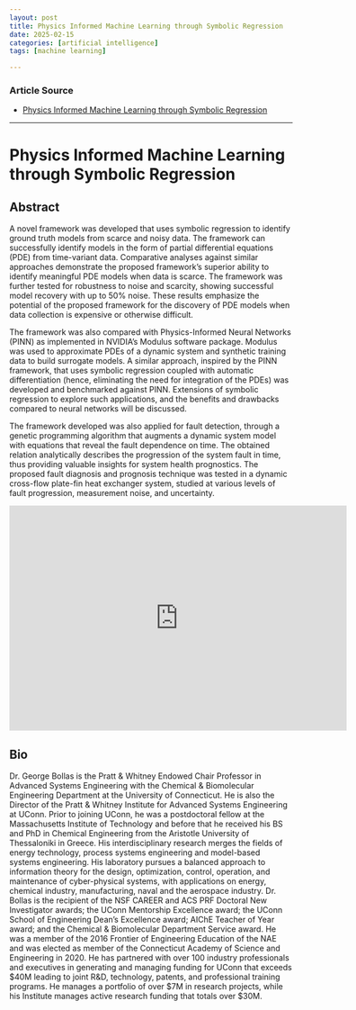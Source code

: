 ```yaml
---
layout: post
title: Physics Informed Machine Learning through Symbolic Regression
date: 2025-02-15
categories: [artificial intelligence]
tags: [machine learning]

---
```


### Article Source


* [Physics Informed Machine Learning through Symbolic Regression](https://www.youtube.com/watch?v=ZFhclrBBhrQ)

---


# Physics Informed Machine Learning through Symbolic Regression

## Abstract


A novel framework was developed that uses symbolic regression to identify ground truth models from scarce and noisy data. The framework can successfully identify models in the form of partial differential equations (PDE) from time-variant data. Comparative analyses against similar approaches demonstrate the proposed framework’s superior ability to identify meaningful PDE models when data is scarce. The framework was further tested for robustness to noise and scarcity, showing successful model recovery with up to 50% noise. These results emphasize the potential of the proposed framework for the discovery of PDE models when data collection is expensive or otherwise difficult.

The framework was also compared with Physics-Informed Neural Networks (PINN) as implemented in NVIDIA’s Modulus software package. Modulus was used to approximate PDEs of a dynamic system and synthetic training data to build surrogate models. A similar approach, inspired by the PINN framework, that uses symbolic regression coupled with automatic differentiation (hence, eliminating the need for integration of the PDEs) was developed and benchmarked against PINN. Extensions of symbolic regression to explore such applications, and the benefits and drawbacks compared to neural networks will be discussed.

The framework developed was also applied for fault detection, through a genetic programming algorithm that augments a dynamic system model with equations that reveal the fault dependence on time. The obtained relation analytically describes the progression of the system fault in time, thus providing valuable insights for system health prognostics. The proposed fault diagnosis and prognosis technique was tested in a dynamic cross-flow plate-fin heat exchanger system, studied at various levels of fault progression, measurement noise, and uncertainty.

<iframe width="600" height="400" src="https://www.youtube.com/embed/ZFhclrBBhrQ?si=lmpEsE9T-662N0q7" title="YouTube video player" frameborder="0" allow="accelerometer; autoplay; clipboard-write; encrypted-media; gyroscope; picture-in-picture; web-share" referrerpolicy="strict-origin-when-cross-origin" allowfullscreen></iframe>

## Bio
 
Dr. George Bollas is the Pratt & Whitney Endowed Chair Professor in Advanced Systems Engineering with the Chemical & Biomolecular Engineering Department at the University of Connecticut. He is also the Director of the Pratt & Whitney Institute for Advanced Systems Engineering at UConn. Prior to joining UConn, he was a postdoctoral fellow at the Massachusetts Institute of Technology and before that he received his BS and PhD in Chemical Engineering from the Aristotle University of Thessaloniki in Greece. His interdisciplinary research merges the fields of energy technology, process systems engineering and model-based systems engineering. His laboratory pursues a balanced approach to information theory for the design, optimization, control, operation, and maintenance of cyber-physical systems, with applications on energy, chemical industry, manufacturing, naval and the aerospace industry. Dr. Bollas is the recipient of the NSF CAREER and ACS PRF Doctoral New Investigator awards; the UConn Mentorship Excellence award; the UConn School of Engineering Dean’s Excellence award; AIChE Teacher of Year award; and the Chemical & Biomolecular Department Service award. He was a member of the 2016 Frontier of Engineering Education of the NAE and was elected as member of the Connecticut Academy of Science and Engineering in 2020. He has partnered with over 100 industry professionals and executives in generating and managing funding for UConn that exceeds $40M leading to joint R&D, technology, patents, and professional training programs. He manages a portfolio of over $7M in research projects, while his Institute manages active research funding that totals over $30M.


